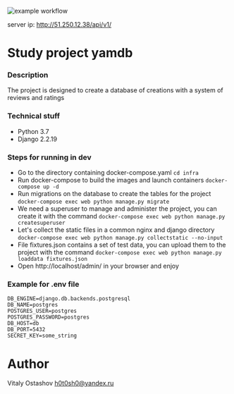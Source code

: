 ![example workflow](https://github.com/h0t0sh0/yamdb_final/actions/workflows/yamdb_workflow.yml/badge.svg)

server ip: http://51.250.12.38/api/v1/

# Study project yamdb
### Description
The project is designed to create a database of creations with a system of reviews and ratings

### Technical stuff
- Python 3.7
- Django 2.2.19

### Steps for running in dev
- Go to the directory containing docker-compose.yaml
  ```cd infra```
- Run docker-compose to build the images and launch containers
  ```docker-compose up -d```
- Run migrations on the database to create the tables for the project
  ```docker-compose exec web python manage.py migrate```
- We need a superuser to manage and administer the project, you can create it with the command
  ```docker-compose exec web python manage.py createsuperuser```
- Let's collect the static files in a common nginx and django directory
  ```docker-compose exec web python manage.py collectstatic --no-input```
- File fixtures.json contains a set of test data, you can upload them to the project with the command
  ```docker-compose exec web python manage.py loaddata fixtures.json```
- Open http://localhost/admin/ in your browser and enjoy

### Example for .env file
```
DB_ENGINE=django.db.backends.postgresql
DB_NAME=postgres
POSTGRES_USER=postgres
POSTGRES_PASSWORD=postgres
DB_HOST=db
DB_PORT=5432
SECRET_KEY=some_string
```

# Author
Vitaly Ostashov
h0t0sh0@yandex.ru

